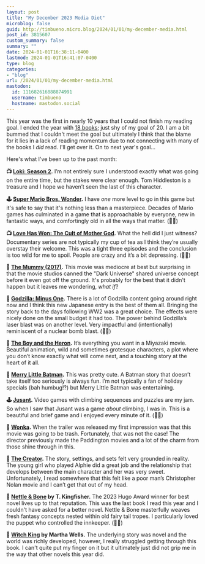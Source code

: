 ```yaml
---
layout: post
title: "My December 2023 Media Diet"
microblog: false
guid: http://timbueno.micro.blog/2024/01/01/my-december-media.html
post_id: 3815607
custom_summary: false
summary: ""
date: 2024-01-01T16:38:11-0400
lastmod: 2024-01-01T16:41:07-0400
type: blog
categories:
- "blog"
url: /2024/01/01/my-december-media.html
mastodon:
  id: 111682616888874991
  username: timbueno
  hostname: mastodon.social
---
```

This year was the first in nearly 10 years that I could not finish my reading goal. I ended the year with [18 books](https://blog.timbueno.com/reading/); just shy of my goal of 20. I am a bit bummed that I couldn't meet the goal but ultimately I think that the blame for it lies in a lack of reading momentum due to not connecting with many of the books I _did_ read. I'll get over it. On to next year's goal...

Here's what I've been up to the past month:

**📺 [Loki: Season 2](https://en.wikipedia.org/wiki/Loki_(season_2)).** I’m not entirely sure I understood exactly what was going on the entire time, but the stakes were clear enough. Tom Hiddleston is a treasure and I hope we haven’t seen the last of this character.

**🕹️ [Super Mario Bros. Wonder](https://en.wikipedia.org/wiki/Super_Mario_Bros._Wonder).** I have _one_ more level to go in this game but it's safe to say that it's nothing less than a masterpiece. Decades of Mario games has culminated in a game that is approachable by everyone, new in fantastic ways, and comfortingly old in all the ways that matter. (👍🏼)

**📺 [Love Has Won: The Cult of Mother God](https://en.wikipedia.org/wiki/Love_Has_Won:_The_Cult_of_Mother_God).** What the hell did I just witness? Documentary series are not typically my cup of tea as I think they’re usually overstay their welcome. This was a tight three episodes and the conclusion is too wild for me to spoil. People are crazy and it’s a bit depressing. (👍🏼)

**🍿 [The Mummy (2017)](https://en.wikipedia.org/wiki/The_Mummy_(2017_film)).** This movie was mediocre at best but surprising in that the movie studios canned the "Dark Universe" shared universe concept before it even got off the ground. It's probably for the best that it didn't happen but it leaves me wondering, _what if_?

**🍿 [Godzilla: Minus One](https://en.wikipedia.org/wiki/Godzilla_Minus_One).** There is a lot of Godzilla content going around right now and I think this new Japanese entry is the best of them all. Bringing the story back to the days following WW2 was a great choice. The effects were nicely done on the small budget it had too. The power behind Godzilla’s laser blast was on another level. Very impactful and (intentionally) reminiscent of a nuclear bomb blast. (👍🏼)

**🍿 [The Boy and the Heron](https://en.wikipedia.org/wiki/The_Boy_and_the_Heron).** It’s everything you want in a Miyazaki movie. Beautiful animation, wild and sometimes grotesque characters, a plot where you don’t know exactly what will come next, and a touching story at the heart of it all.

**🍿 [Merry Little Batman](https://en.wikipedia.org/wiki/Merry_Little_Batman).** This was pretty cute. A Batman story that doesn’t take itself too seriously is always fun. I’m not typically a fan of holiday specials (bah humbug!?) but Merry Little Batman was entertaining.

**🕹️ [Jusant](https://en.wikipedia.org/wiki/Jusant).** Video games with climbing sequences and puzzles are my jam. So when I saw that Jusant was a game _about_ climbing, I was in. This is a beautiful and brief game and i enjoyed every minute of it. (👍🏼)

**🍿 [Wonka](https://en.wikipedia.org/wiki/Wonka_(film)).** When the trailer was released my first impression was that this movie was going to be trash. Fortunately, that was not the case! The director previously made the Paddington movies and a lot of the charm from those shine through in this.

**🍿 [The Creator](https://en.wikipedia.org/wiki/The_Creator_(2023_film)).** The story, settings, and sets felt very grounded in reality. The young girl who played Alphie did a great job and the relationship that develops between the main character and her was very sweet. Unfortunately, I read somewhere that this felt like a poor man’s Christopher Nolan movie and I can’t get that out of my head.

**📖 [Nettle & Bone](https://en.wikipedia.org/wiki/Nettle_%26_Bone) by T. Kingfisher.** The 2023 Hugo Award winner for best novel lives up to that reputation. This was the last book I read this year and I couldn't have asked for a better novel. Nettle & Bone masterfully weaves fresh fantasy concepts nested within old fairy tail tropes. I particularly loved the puppet who controlled the innkeeper. (👍🏼)

**📖 [Witch King](https://www.goodreads.com/en/book/show/61885085) by Martha Wells.** The underlying story was novel and the world was richly developed, however, I really struggled getting through this book. I can't quite put my finger on it but it ultimately just did not grip me in the way that other novels this year did.
